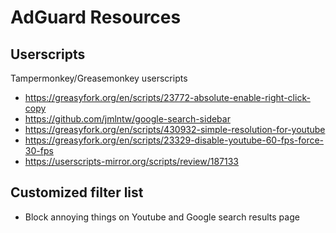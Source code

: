 # AdGuard Resources

## Userscripts
Tampermonkey/Greasemonkey userscripts

* https://greasyfork.org/en/scripts/23772-absolute-enable-right-click-copy
* https://github.com/jmlntw/google-search-sidebar
* https://greasyfork.org/en/scripts/430932-simple-resolution-for-youtube
* https://greasyfork.org/en/scripts/23329-disable-youtube-60-fps-force-30-fps
* https://userscripts-mirror.org/scripts/review/187133

## Customized filter list
* Block annoying things on Youtube and Google search results page
